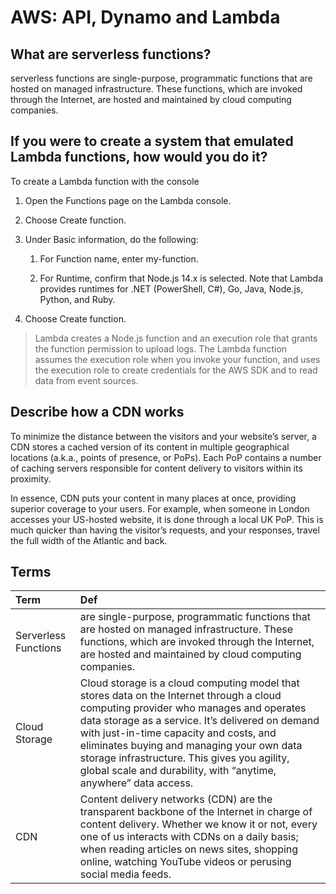 # AWS: API, Dynamo and Lambda

## What are serverless functions?

serverless functions are single-purpose, programmatic functions that are hosted on managed infrastructure. These functions, which are invoked through the Internet, are hosted and maintained by cloud computing companies.

## If you were to create a system that emulated Lambda functions, how would you do it?

To create a Lambda function with the console

1. Open the Functions page on the Lambda console.

2. Choose Create function.

3. Under Basic information, do the following:

    1. For Function name, enter my-function.

    2. For Runtime, confirm that Node.js 14.x is selected. Note that Lambda provides runtimes for .NET (PowerShell, C#), Go, Java, Node.js, Python, and Ruby.

4. Choose Create function.

> Lambda creates a Node.js function and an execution role that grants the function permission to upload logs. The Lambda function assumes the execution role when you invoke your function, and uses the execution role to create credentials for the AWS SDK and to read data from event sources.

## Describe how a CDN works

To minimize the distance between the visitors and your website’s server, a CDN stores a cached version of its content in multiple geographical locations (a.k.a., points of presence, or PoPs). Each PoP contains a number of caching servers responsible for content delivery to visitors within its proximity.

In essence, CDN puts your content in many places at once, providing superior coverage to your users. For example, when someone in London accesses your US-hosted website, it is done through a local UK PoP. This is much quicker than having the visitor’s requests, and your responses, travel the full width of the Atlantic and back.

## Terms

| Term                            | Def                   |
| :-------------                  |   :----------         |
| Serverless Functions|are single-purpose, programmatic functions that are hosted on managed infrastructure. These functions, which are invoked through the Internet, are hosted and maintained by cloud computing companies.|
|Cloud Storage|Cloud storage is a cloud computing model that stores data on the Internet through a cloud computing provider who manages and operates data storage as a service. It’s delivered on demand with just-in-time capacity and costs, and eliminates buying and managing your own data storage infrastructure. This gives you agility, global scale and durability, with “anytime, anywhere” data access.|
|CDN|Content delivery networks (CDN) are the transparent backbone of the Internet in charge of content delivery. Whether we know it or not, every one of us interacts with CDNs on a daily basis; when reading articles on news sites, shopping online, watching YouTube videos or perusing social media feeds.|
